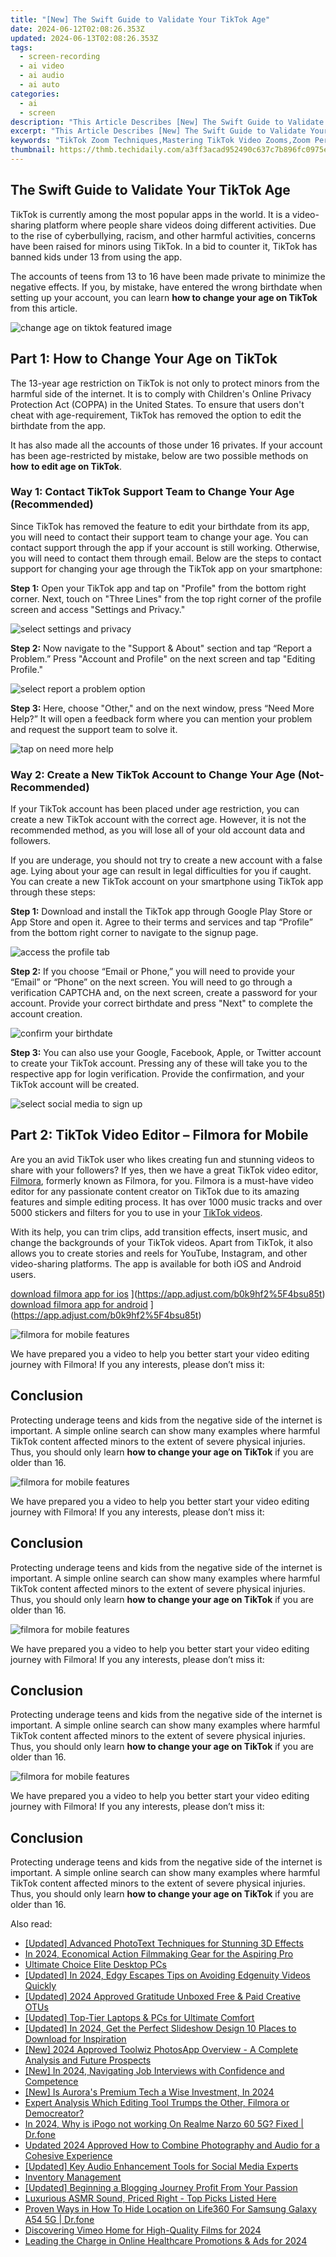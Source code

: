 ```yaml
---
title: "[New] The Swift Guide to Validate Your TikTok Age"
date: 2024-06-12T02:08:26.353Z
updated: 2024-06-13T02:08:26.353Z
tags: 
  - screen-recording
  - ai video
  - ai audio
  - ai auto
categories: 
  - ai
  - screen
description: "This Article Describes [New] The Swift Guide to Validate Your TikTok Age"
excerpt: "This Article Describes [New] The Swift Guide to Validate Your TikTok Age"
keywords: "TikTok Zoom Techniques,Mastering TikTok Video Zooms,Zoom Perfect TikTok Content,Enhance TikTok Videos with Zoom,Zooming Strategies for TikToks,Optimize TikTok Videos,TikTok Video Zoom Guide"
thumbnail: https://thmb.techidaily.com/a3ff3acad952490c637c7b896fc0975ebe957935337cd7ad7a4e6125800ac957.jpg
---
```


## The Swift Guide to Validate Your TikTok Age

TikTok is currently among the most popular apps in the world. It is a video-sharing platform where people share videos doing different activities. Due to the rise of cyberbullying, racism, and other harmful activities, concerns have been raised for minors using TikTok. In a bid to counter it, TikTok has banned kids under 13 from using the app.

The accounts of teens from 13 to 16 have been made private to minimize the negative effects. If you, by mistake, have entered the wrong birthdate when setting up your account, you can learn **how to change your age on TikTok** from this article.

![change age on tiktok featured image](https://images.wondershare.com/filmora/article-images/2023/02/how-to-change-age-on-tiktok-1.jpg)

## Part 1: How to Change Your Age on TikTok

The 13-year age restriction on TikTok is not only to protect minors from the harmful side of the internet. It is to comply with Children's Online Privacy Protection Act (COPPA) in the United States. To ensure that users don't cheat with age-requirement, TikTok has removed the option to edit the birthdate from the app.

It has also made all the accounts of those under 16 privates. If your account has been age-restricted by mistake, below are two possible methods on **how** **to edit age on TikTok**.

### Way 1: Contact TikTok Support Team to Change Your Age (Recommended)

Since TikTok has removed the feature to edit your birthdate from its app, you will need to contact their support team to change your age. You can contact support through the app if your account is still working. Otherwise, you will need to contact them through email. Below are the steps to contact support for changing your age through the TikTok app on your smartphone:

**Step 1:** Open your TikTok app and tap on "Profile" from the bottom right corner. Next, touch on "Three Lines" from the top right corner of the profile screen and access "Settings and Privacy."

![select settings and privacy](https://images.wondershare.com/filmora/article-images/2023/02/how-to-change-age-on-tiktok-2.jpg)

**Step 2:** Now navigate to the "Support & About" section and tap “Report a Problem.” Press "Account and Profile" on the next screen and tap "Editing Profile."

![select report a problem option](https://images.wondershare.com/filmora/article-images/2023/02/how-to-change-age-on-tiktok-3.jpg)

**Step 3:** Here, choose "Other," and on the next window, press “Need More Help?” It will open a feedback form where you can mention your problem and request the support team to solve it.

![tap on need more help](https://images.wondershare.com/filmora/article-images/2023/02/how-to-change-age-on-tiktok-4.jpg)

### Way 2: Create a New TikTok Account to Change Your Age (Not-Recommended)

If your TikTok account has been placed under age restriction, you can create a new TikTok account with the correct age. However, it is not the recommended method, as you will lose all of your old account data and followers.

If you are underage, you should not try to create a new account with a false age. Lying about your age can result in legal difficulties for you if caught. You can create a new TikTok account on your smartphone using TikTok app through these steps:

**Step 1:** Download and install the TikTok app through Google Play Store or App Store and open it. Agree to their terms and services and tap “Profile” from the bottom right corner to navigate to the signup page.

![access the profile tab](https://images.wondershare.com/filmora/article-images/2023/02/how-to-change-age-on-tiktok-5.jpg)

**Step 2:** If you choose “Email or Phone,” you will need to provide your “Email” or “Phone” on the next screen. You will need to go through a verification CAPTCHA and, on the next screen, create a password for your account. Provide your correct birthdate and press "Next" to complete the account creation.

![confirm your birthdate](https://images.wondershare.com/filmora/article-images/2023/02/how-to-change-age-on-tiktok-6.jpg)

**Step 3:** You can also use your Google, Facebook, Apple, or Twitter account to create your TikTok account. Pressing any of these will take you to the respective app for login verification. Provide the confirmation, and your TikTok account will be created.

![select social media to sign up](https://images.wondershare.com/filmora/article-images/2023/02/how-to-change-age-on-tiktok-7.jpg)

## Part 2: TikTok Video Editor – Filmora for Mobile

Are you an avid TikTok user who likes creating fun and stunning videos to share with your followers? If yes, then we have a great TikTok video editor, [Filmora](https://tools.techidaily.com/wondershare/filmora/download/), formerly known as Filmora, for you. Filmora is a must-have video editor for any passionate content creator on TikTok due to its amazing features and simple editing process. It has over 1000 music tracks and over 5000 stickers and filters for you to use in your [TikTok videos](https://tools.techidaily.com/wondershare/filmora/download/).

With its help, you can trim clips, add transition effects, insert music, and change the backgrounds of your TikTok videos. Apart from TikTok, it also allows you to create stories and reels for YouTube, Instagram, and other video-sharing platforms. The app is available for both iOS and Android users.

[download filmora app for ios](https://images.wondershare.com/filmorago/article-common/app_store.svg) ](https://app.adjust.com/b0k9hf2%5F4bsu85t) [download filmora app for android](https://images.wondershare.com/filmorago/article-common/google_play.svg) ](https://app.adjust.com/b0k9hf2%5F4bsu85t)

![filmora for mobile features](https://images.wondershare.com/filmora/article-images/2023/02/how-to-change-age-on-tiktok-8.jpg)

We have prepared you a video to help you better start your video editing journey with Filmora! If you any interests, please don’t miss it:

## Conclusion

Protecting underage teens and kids from the negative side of the internet is important. A simple online search can show many examples where harmful TikTok content affected minors to the extent of severe physical injuries. Thus, you should only learn **how to change your age on TikTok** if you are older than 16.

![filmora for mobile features](https://images.wondershare.com/filmora/article-images/2023/02/how-to-change-age-on-tiktok-8.jpg)

We have prepared you a video to help you better start your video editing journey with Filmora! If you any interests, please don’t miss it:

## Conclusion

Protecting underage teens and kids from the negative side of the internet is important. A simple online search can show many examples where harmful TikTok content affected minors to the extent of severe physical injuries. Thus, you should only learn **how to change your age on TikTok** if you are older than 16.

![filmora for mobile features](https://images.wondershare.com/filmora/article-images/2023/02/how-to-change-age-on-tiktok-8.jpg)

We have prepared you a video to help you better start your video editing journey with Filmora! If you any interests, please don’t miss it:

## Conclusion

Protecting underage teens and kids from the negative side of the internet is important. A simple online search can show many examples where harmful TikTok content affected minors to the extent of severe physical injuries. Thus, you should only learn **how to change your age on TikTok** if you are older than 16.

![filmora for mobile features](https://images.wondershare.com/filmora/article-images/2023/02/how-to-change-age-on-tiktok-8.jpg)

We have prepared you a video to help you better start your video editing journey with Filmora! If you any interests, please don’t miss it:

## Conclusion

Protecting underage teens and kids from the negative side of the internet is important. A simple online search can show many examples where harmful TikTok content affected minors to the extent of severe physical injuries. Thus, you should only learn **how to change your age on TikTok** if you are older than 16.

<ins class="adsbygoogle"
     style="display:block"
     data-ad-format="autorelaxed"
     data-ad-client="ca-pub-7571918770474297"
     data-ad-slot="1223367746"></ins>

<ins class="adsbygoogle"
     style="display:block"
     data-ad-format="autorelaxed"
     data-ad-client="ca-pub-7571918770474297"
     data-ad-slot="1223367746"></ins>



<ins class="adsbygoogle"
     style="display:block"
     data-ad-client="ca-pub-7571918770474297"
     data-ad-slot="8358498916"
     data-ad-format="auto"
     data-full-width-responsive="true"></ins>


<span class="atpl-alsoreadstyle">Also read:</span>
<div><ul>
<li><a href="https://article-files.techidaily.com/updated-advanced-phototext-techniques-for-stunning-3d-effects/"><u>[Updated] Advanced PhotoText Techniques for Stunning 3D Effects</u></a></li>
<li><a href="https://article-files.techidaily.com/in-2024-economical-action-filmmaking-gear-for-the-aspiring-pro/"><u>In 2024, Economical Action Filmmaking Gear for the Aspiring Pro</u></a></li>
<li><a href="https://article-files.techidaily.com/ultimate-choice-elite-desktop-pcs/"><u>Ultimate Choice  Elite Desktop PCs</u></a></li>
<li><a href="https://article-files.techidaily.com/updated-in-2024-edgy-escapes-tips-on-avoiding-edgenuity-videos-quickly/"><u>[Updated] In 2024, Edgy Escapes  Tips on Avoiding Edgenuity Videos Quickly</u></a></li>
<li><a href="https://article-files.techidaily.com/updated-2024-approved-gratitude-unboxed-free-and-paid-creative-otus/"><u>[Updated] 2024 Approved  Gratitude Unboxed  Free & Paid Creative OTUs</u></a></li>
<li><a href="https://article-files.techidaily.com/updated-top-tier-laptops-and-pcs-for-ultimate-comfort/"><u>[Updated] Top-Tier Laptops & PCs for Ultimate Comfort</u></a></li>
<li><a href="https://article-files.techidaily.com/updated-in-2024-get-the-perfect-slideshow-design-10-places-to-download-for-inspiration/"><u>[Updated] In 2024, Get the Perfect Slideshow Design  10 Places to Download for Inspiration</u></a></li>
<li><a href="https://article-files.techidaily.com/new-2024-approved-toolwiz-photosapp-overview-a-complete-analysis-and-future-prospects/"><u>[New] 2024 Approved  Toolwiz PhotosApp Overview - A Complete Analysis and Future Prospects</u></a></li>
<li><a href="https://article-files.techidaily.com/new-in-2024-navigating-job-interviews-with-confidence-and-competence/"><u>[New] In 2024, Navigating Job Interviews with Confidence and Competence</u></a></li>
<li><a href="https://article-files.techidaily.com/new-is-auroras-premium-tech-a-wise-investment-in-2024/"><u>[New] Is Aurora's Premium Tech a Wise Investment, In 2024</u></a></li>
<li><a href="https://screen-video-capture.techidaily.com/expert-analysis-which-editing-tool-trumps-the-other-filmora-or-democreator/"><u>Expert Analysis  Which Editing Tool Trumps the Other, Filmora or Democreator?</u></a></li>
<li><a href="https://pokemon-go-android.techidaily.com/in-2024-why-is-ipogo-not-working-on-realme-narzo-60-5g-fixed-drfone-by-drfone-virtual-android/"><u>In 2024, Why is iPogo not working On Realme Narzo 60 5G? Fixed | Dr.fone</u></a></li>
<li><a href="https://audio-editing.techidaily.com/updated-2024-approved-how-to-combine-photography-and-audio-for-a-cohesive-experience/"><u>Updated 2024 Approved How to Combine Photography and Audio for a Cohesive Experience</u></a></li>
<li><a href="https://facebook-record-videos.techidaily.com/updated-key-audio-enhancement-tools-for-social-media-experts/"><u>[Updated] Key Audio Enhancement Tools for Social Media Experts</u></a></li>
<li><a href="https://vimeo-videos.techidaily.com/inventory-management/"><u>Inventory Management</u></a></li>
<li><a href="https://youtube-video-recordings.techidaily.com/updated-beginning-a-blogging-journey-profit-from-your-passion/"><u>[Updated] Beginning a Blogging Journey  Profit From Your Passion</u></a></li>
<li><a href="https://extra-resources.techidaily.com/luxurious-asmr-sound-priced-right-top-picks-listed-here/"><u>Luxurious ASMR Sound, Priced Right - Top Picks Listed Here</u></a></li>
<li><a href="https://location-social.techidaily.com/proven-ways-in-how-to-hide-location-on-life360-for-samsung-galaxy-a54-5g-drfone-by-drfone-virtual-android/"><u>Proven Ways in How To Hide Location on Life360 For Samsung Galaxy A54 5G | Dr.fone</u></a></li>
<li><a href="https://vimeo-videos.techidaily.com/discovering-vimeo-home-for-high-quality-films-for-2024/"><u>Discovering Vimeo  Home for High-Quality Films for 2024</u></a></li>
<li><a href="https://extra-guidance.techidaily.com/leading-the-charge-in-online-healthcare-promotions-and-ads-for-2024/"><u>Leading the Charge in Online Healthcare Promotions & Ads for 2024</u></a></li>
</ul></div>

